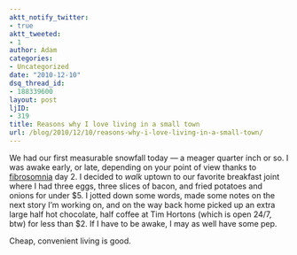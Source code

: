 ```yaml
---
aktt_notify_twitter:
- true
aktt_tweeted:
- 1
author: Adam
categories:
- Uncategorized
date: "2010-12-10"
dsq_thread_id:
- 188339600
layout: post
ljID:
- 319
title: Reasons why I love living in a small town
url: /blog/2010/12/10/reasons-why-i-love-living-in-a-small-town/
---
```

We had our first measurable snowfall today &#8212; a meager quarter inch or so. I was awake early, or late, depending on your point of view thanks to [fibrosomnia](1) day 2. I decided to _walk_ uptown to our favorite breakfast joint where I had three eggs, three slices of bacon, and fried potatoes and onions for under $5. I jotted down some words, made some notes on the next story I&#8217;m working on, and on the way back home picked up an extra large half hot chocolate, half coffee at Tim Hortons (which is open 24/7, btw) for less than $2. If I have to be awake, I may as well have some pep.

Cheap, convenient living is good.

 [1]: http://www.adamisrael.com/blog/2010/12/09/fibrosomnia/
